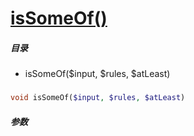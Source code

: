 [isSomeOf()](http://twinh.github.com/widget/api/isSomeOf)
=========================================================



##### 目录
* isSomeOf($input, $rules, $atLeast)

### 
```php
void isSomeOf($input, $rules, $atLeast)
```

##### 参数

